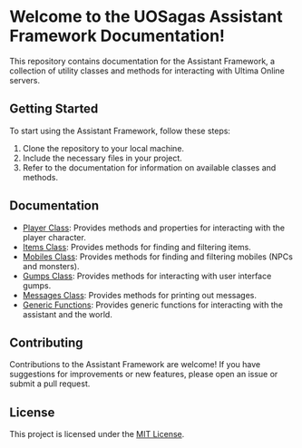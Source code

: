 # Welcome to the UOSagas Assistant Framework Documentation!

This repository contains documentation for the Assistant Framework, a collection of utility classes and methods for interacting with Ultima Online servers.

## Getting Started

To start using the Assistant Framework, follow these steps:

1. Clone the repository to your local machine.
2. Include the necessary files in your project.
3. Refer to the documentation for information on available classes and methods.

## Documentation

- [Player Class](https://github.com/uosagas/assistant/wiki/Player): Provides methods and properties for interacting with the player character.
- [Items Class](https://github.com/uosagas/assistant/wiki/Items): Provides methods for finding and filtering items.
- [Mobiles Class](https://github.com/uosagas/assistant/wiki/Mobiles): Provides methods for finding and filtering mobiles (NPCs and monsters).
- [Gumps Class](https://github.com/uosagas/assistant/wiki/Gumps): Provides methods for interacting with user interface gumps.
- [Messages Class](https://github.com/uosagas/assistant/wiki/Messages): Provides methods for printing out messages.
- [Generic Functions](https://github.com/uosagas/assistant/wiki/Generic-Functions): Provides generic functions for interacting with the assistant and the world.

## Contributing

Contributions to the Assistant Framework are welcome! If you have suggestions for improvements or new features, please open an issue or submit a pull request.

## License

This project is licensed under the [MIT License](LICENSE).
